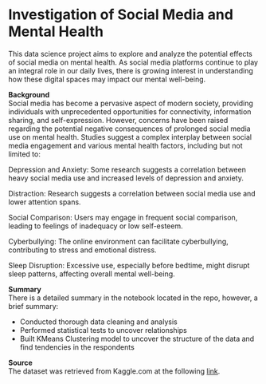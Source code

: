 # Investigation of Social Media and Mental Health
This data science project aims to explore and analyze the potential effects of social media on mental health. As social media platforms continue to play an integral role in our daily lives, there is growing interest in understanding how these digital spaces may impact our mental well-being.

__Background__
<br>
Social media has become a pervasive aspect of modern society, providing individuals with unprecedented opportunities for connectivity, information sharing, and self-expression. However, concerns have been raised regarding the potential negative consequences of prolonged social media use on mental health. Studies suggest a complex interplay between social media engagement and various mental health factors, including but not limited to:

Depression and Anxiety: Some research suggests a correlation between heavy social media use and increased levels of depression and anxiety.

Distraction: Research suggests a correlation between social media use and lower attention spans.

Social Comparison: Users may engage in frequent social comparison, leading to feelings of inadequacy or low self-esteem.

Cyberbullying: The online environment can facilitate cyberbullying, contributing to stress and emotional distress.

Sleep Disruption: Excessive use, especially before bedtime, might disrupt sleep patterns, affecting overall mental well-being.

__Summary__
<br>
There is a detailed summary in the notebook located in the repo, however, a brief summary:
* Conducted thorough data cleaning and analysis
* Performed statistical tests to uncover relationships
* Built KMeans Clustering model to uncover the structure of the data and find tendencies in the respondents

__Source__
<br>
The dataset was retrieved from Kaggle.com at the following [link](https://www.kaggle.com/datasets/souvikahmed071/social-media-and-mental-health/data).
